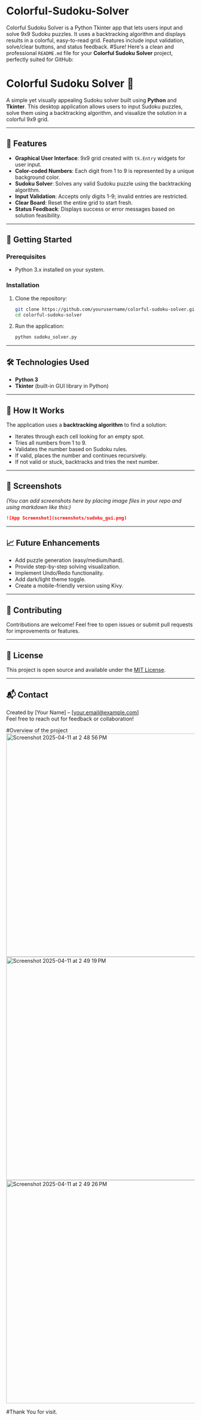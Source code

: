 # Colorful-Sudoku-Solver
Colorful Sudoku Solver is a Python Tkinter app that lets users input and solve 9x9 Sudoku puzzles. It uses a backtracking algorithm and displays results in a colorful, easy-to-read grid. Features include input validation, solve/clear buttons, and status feedback.
#Sure! Here's a clean and professional `README.md` file for your **Colorful Sudoku Solver** project, perfectly suited for GitHub:



# Colorful Sudoku Solver 🎨

A simple yet visually appealing Sudoku solver built using **Python** and **Tkinter**. This desktop application allows users to input Sudoku puzzles, solve them using a backtracking algorithm, and visualize the solution in a colorful 9x9 grid.

---

## 🧩 Features

- **Graphical User Interface**: 9x9 grid created with `tk.Entry` widgets for user input.
- **Color-coded Numbers**: Each digit from 1 to 9 is represented by a unique background color.
- **Sudoku Solver**: Solves any valid Sudoku puzzle using the backtracking algorithm.
- **Input Validation**: Accepts only digits 1-9; invalid entries are restricted.
- **Clear Board**: Reset the entire grid to start fresh.
- **Status Feedback**: Displays success or error messages based on solution feasibility.

---

## 🚀 Getting Started

### Prerequisites

- Python 3.x installed on your system.

### Installation

1. Clone the repository:

   ```bash
   git clone https://github.com/yourusername/colorful-sudoku-solver.git
   cd colorful-sudoku-solver
   ```

2. Run the application:

   ```bash
   python sudoku_solver.py
   ```

---

## 🛠️ Technologies Used

- **Python 3**
- **Tkinter** (built-in GUI library in Python)

---

## 📌 How It Works

The application uses a **backtracking algorithm** to find a solution:
- Iterates through each cell looking for an empty spot.
- Tries all numbers from 1 to 9.
- Validates the number based on Sudoku rules.
- If valid, places the number and continues recursively.
- If not valid or stuck, backtracks and tries the next number.

---

## 📸 Screenshots

*(You can add screenshots here by placing image files in your repo and using markdown like this:)*

```markdown
![App Screenshot](screenshots/sudoku_gui.png)
```

---

## 📈 Future Enhancements

- Add puzzle generation (easy/medium/hard).
- Provide step-by-step solving visualization.
- Implement Undo/Redo functionality.
- Add dark/light theme toggle.
- Create a mobile-friendly version using Kivy.

---

## 🤝 Contributing

Contributions are welcome! Feel free to open issues or submit pull requests for improvements or features.

---

## 📄 License

This project is open source and available under the [MIT License](LICENSE).

---

## 📬 Contact

Created by [Your Name] – [your.email@example.com]  
Feel free to reach out for feedback or collaboration!

#Overview of the project
<img width="597" alt="Screenshot 2025-04-11 at 2 48 56 PM" src="https://github.com/user-attachments/assets/01499f22-f87f-4335-8066-0ee36769adfd" />
<img width="597" alt="Screenshot 2025-04-11 at 2 49 19 PM" src="https://github.com/user-attachments/assets/56df3fe2-0c05-4852-8bb5-7c03944e6cb4" />
<img width="597" alt="Screenshot 2025-04-11 at 2 49 26 PM" src="https://github.com/user-attachments/assets/41014a78-f562-4ab1-a008-a857a6938c02" />


#Thank You for visit.

